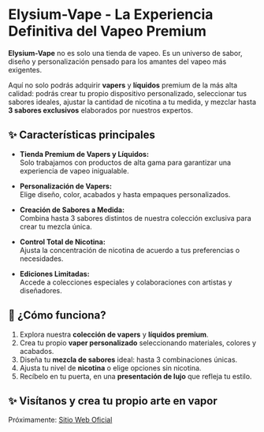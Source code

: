 # Elysium-Vape - La Experiencia Definitiva del Vapeo Premium

**Elysium-Vape** no es solo una tienda de vapeo. Es un universo de sabor, diseño y personalización pensado para los amantes del vapeo más exigentes.

Aquí no solo podrás adquirir **vapers** y **líquidos** premium de la más alta calidad: podrás crear tu propio dispositivo personalizado, seleccionar tus sabores ideales, ajustar la cantidad de nicotina a tu medida, y mezclar hasta **3 sabores exclusivos** elaborados por nuestros expertos.

## ✨ Características principales

- **Tienda Premium de Vapers y Líquidos:**  
  Solo trabajamos con productos de alta gama para garantizar una experiencia de vapeo inigualable.

- **Personalización de Vapers:**  
  Elige diseño, color, acabados y hasta empaques personalizados.

- **Creación de Sabores a Medida:**  
  Combina hasta 3 sabores distintos de nuestra colección exclusiva para crear tu mezcla única.

- **Control Total de Nicotina:**  
  Ajusta la concentración de nicotina de acuerdo a tus preferencias o necesidades.

- **Ediciones Limitadas:**  
  Accede a colecciones especiales y colaboraciones con artistas y diseñadores.

## 🚀 ¿Cómo funciona?

1. Explora nuestra **colección de vapers** y **líquidos premium**.
2. Crea tu propio **vaper personalizado** seleccionando materiales, colores y acabados.
3. Diseña tu **mezcla de sabores** ideal: hasta 3 combinaciones únicas.
4. Ajusta tu nivel de **nicotina** o elige opciones sin nicotina.
5. Recíbelo en tu puerta, en una **presentación de lujo** que refleja tu estilo.

## ✨ Visítanos y crea tu propio arte en vapor

Próximamente: [Sitio Web Oficial]()
